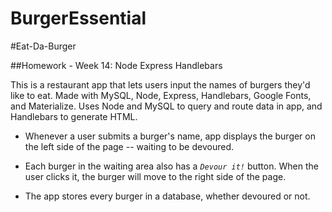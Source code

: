 # BurgerEssential

#Eat-Da-Burger

##Homework - Week 14: Node Express Handlebars

This is a  restaurant app that lets users input the names of burgers they'd like to eat.
Made with MySQL, Node, Express, Handlebars, Google Fonts, and Materialize.
Uses Node and MySQL to query and route data in app, and Handlebars to generate HTML.

* Whenever a user submits a burger's name, app displays the burger on the left side of the page -- waiting to be devoured.

* Each burger in the waiting area also has a *`Devour it!`* button. When the user clicks it, the burger will move to the right side of the page.

* The app stores every burger in a database, whether devoured or not.